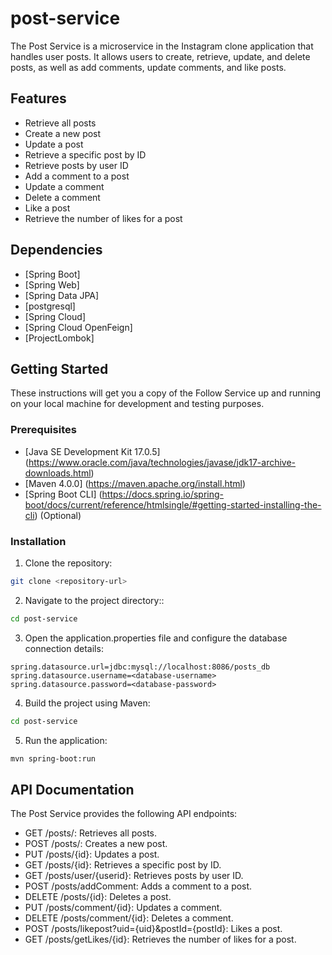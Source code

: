 # post-service
The Post Service is a microservice in the Instagram clone application that handles user posts. It allows users to create, retrieve, update, and delete posts, as well as add comments, update comments, and like posts.

## Features

- Retrieve all posts
- Create a new post
- Update a post
- Retrieve a specific post by ID
- Retrieve posts by user ID
- Add a comment to a post
- Update a comment
- Delete a comment
- Like a post
- Retrieve the number of likes for a post

## Dependencies

- [Spring Boot] 
- [Spring Web]
- [Spring Data JPA]
- [postgresql]
- [Spring Cloud]
- [Spring Cloud OpenFeign]
- [ProjectLombok]

## Getting Started
These instructions will get you a copy of the Follow Service up and running on your local machine for development and testing purposes.

### Prerequisites

- [Java SE Development Kit 17.0.5] (https://www.oracle.com/java/technologies/javase/jdk17-archive-downloads.html)
- [Maven 4.0.0] (https://maven.apache.org/install.html)
- [Spring Boot CLI] (https://docs.spring.io/spring-boot/docs/current/reference/htmlsingle/#getting-started-installing-the-cli) (Optional)

### Installation
1. Clone the repository:
```bash
git clone <repository-url>
```
2. Navigate to the project directory::
```bash
cd post-service
```
3. Open the application.properties file and configure the database connection details:
```
spring.datasource.url=jdbc:mysql://localhost:8086/posts_db
spring.datasource.username=<database-username>
spring.datasource.password=<database-password>
```
4. Build the project using Maven:
```bash
cd post-service
```
5. Run the application:
```bash
mvn spring-boot:run
```
## API Documentation
The Post Service provides the following API endpoints:

- GET /posts/: Retrieves all posts.
- POST /posts/: Creates a new post.
- PUT /posts/{id}: Updates a post.
- GET /posts/{id}: Retrieves a specific post by ID.
- GET /posts/user/{userid}: Retrieves posts by user ID.
- POST /posts/addComment: Adds a comment to a post.
- DELETE /posts/{id}: Deletes a post.
- PUT /posts/comment/{id}: Updates a comment.
- DELETE /posts/comment/{id}: Deletes a comment.
- POST /posts/likepost?uid={uid}&postId={postId}: Likes a post.
- GET /posts/getLikes/{id}: Retrieves the number of likes for a post.
